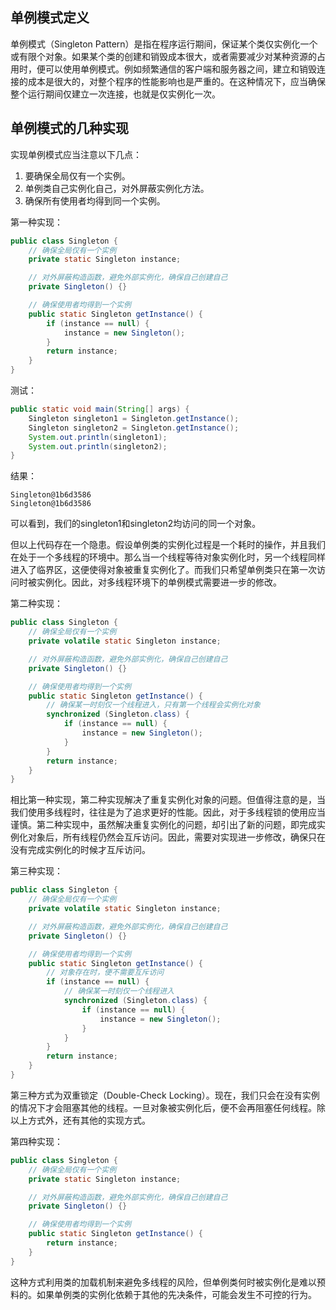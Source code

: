 ## 单例模式定义
单例模式（Singleton Pattern）是指在程序运行期间，保证某个类仅实例化一个或有限个对象。如果某个类的创建和销毁成本很大，或者需要减少对某种资源的占用时，便可以使用单例模式。例如频繁通信的客户端和服务器之间，建立和销毁连接的成本是很大的，对整个程序的性能影响也是严重的。在这种情况下，应当确保整个运行期间仅建立一次连接，也就是仅实例化一次。

## 单例模式的几种实现

实现单例模式应当注意以下几点：
1. 要确保全局仅有一个实例。
2. 单例类自己实例化自己，对外屏蔽实例化方法。
3. 确保所有使用者均得到同一个实例。

第一种实现：
```java
public class Singleton {
    // 确保全局仅有一个实例
    private static Singleton instance;

    // 对外屏蔽构造函数，避免外部实例化，确保自己创建自己
    private Singleton() {}

    // 确保使用者均得到一个实例
    public static Singleton getInstance() {
        if (instance == null) {
            instance = new Singleton();
        }
        return instance;
    }
}
```

测试：
```java
public static void main(String[] args) {
    Singleton singleton1 = Singleton.getInstance();
    Singleton singleton2 = Singleton.getInstance();
    System.out.println(singleton1);
    System.out.println(singleton2);
}
```

结果：
```
Singleton@1b6d3586
Singleton@1b6d3586
```

可以看到，我们的singleton1和singleton2均访问的同一个对象。

但以上代码存在一个隐患。假设单例类的实例化过程是一个耗时的操作，并且我们在处于一个多线程的环境中。那么当一个线程等待对象实例化时，另一个线程同样进入了临界区，这便使得对象被重复实例化了。而我们只希望单例类只在第一次访问时被实例化。因此，对多线程环境下的单例模式需要进一步的修改。

第二种实现：
```java
public class Singleton {
    // 确保全局仅有一个实例
    private volatile static Singleton instance;

    // 对外屏蔽构造函数，避免外部实例化，确保自己创建自己
    private Singleton() {}

    // 确保使用者均得到一个实例
    public static Singleton getInstance() {
        // 确保某一时刻仅一个线程进入，只有第一个线程会实例化对象
        synchronized (Singleton.class) {
            if (instance == null) {
                instance = new Singleton();
            }
        }
        return instance;
    }
}
```

相比第一种实现，第二种实现解决了重复实例化对象的问题。但值得注意的是，当我们使用多线程时，往往是为了追求更好的性能。因此，对于多线程锁的使用应当谨慎。第二种实现中，虽然解决重复实例化的问题，却引出了新的问题，即完成实例化对象后，所有线程仍然会互斥访问。因此，需要对实现进一步修改，确保只在没有完成实例化的时候才互斥访问。

第三种实现：
```java
public class Singleton {
    // 确保全局仅有一个实例
    private volatile static Singleton instance;

    // 对外屏蔽构造函数，避免外部实例化，确保自己创建自己
    private Singleton() {}

    // 确保使用者均得到一个实例
    public static Singleton getInstance() {
        // 对象存在时，便不需要互斥访问
        if (instance == null) {
            // 确保某一时刻仅一个线程进入
            synchronized (Singleton.class) {
                if (instance == null) {
                    instance = new Singleton();
                }
            }
        }
        return instance;
    }
}
```

第三种方式为双重锁定（Double-Check Locking）。现在，我们只会在没有实例的情况下才会阻塞其他的线程。一旦对象被实例化后，便不会再阻塞任何线程。除以上方式外，还有其他的实现方式。

第四种实现：
```java
public class Singleton {
    // 确保全局仅有一个实例
    private static Singleton instance;

    // 对外屏蔽构造函数，避免外部实例化，确保自己创建自己
    private Singleton() {}

    // 确保使用者均得到一个实例
    public static Singleton getInstance() {
        return instance;
    }
}
```

这种方式利用类的加载机制来避免多线程的风险，但单例类何时被实例化是难以预料的。如果单例类的实例化依赖于其他的先决条件，可能会发生不可控的行为。